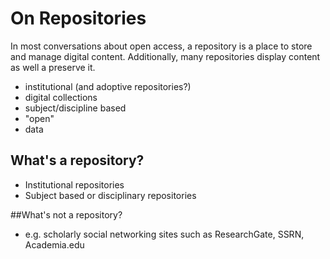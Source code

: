 # On Repositories

In most conversations about open access, a repository is a place to store and manage digital content. Additionally, many repositories display content as well a preserve it. 

- institutional (and adoptive repositories?)
- digital collections
- subject/discipline based
- "open"
- data

## What's a repository?
- Institutional repositories
- Subject based or disciplinary repositories

##What's not a repository? 
- e.g. scholarly social networking sites such as ResearchGate, SSRN, Academia.edu





